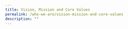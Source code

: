 ```yaml
---
title: Vision, Mission and Core Values
permalink: /who-we-are/vision-mission-and-core-values
description: ""
---
```

